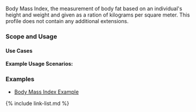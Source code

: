 Body Mass Index, the measurement of body fat based on an individual's height and weight and given as a ration of kilograms per square meter.  This profile does not contain any additional extensions.


### Scope and Usage
#### Use Cases
**Example Usage Scenarios:**

### Examples

- [Body Mass Index Example](Observation-bmi-example.html)




{% include link-list.md %}